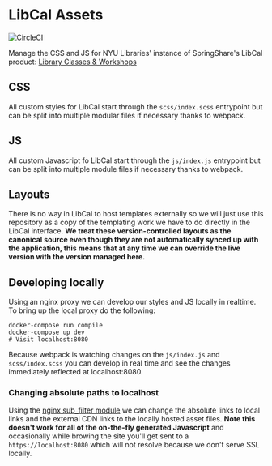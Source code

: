 # LibCal Assets

[![CircleCI](https://circleci.com/gh/NYULibraries/libcal-assets.svg?style=svg)](https://circleci.com/gh/NYULibraries/libcal-assets)

Manage the CSS and JS for NYU Libraries' instance of SpringShare's LibCal product:
[Library Classes & Workshops](https://nyu.libcal.com/)

## CSS

All custom styles for LibCal start through the `scss/index.scss` entrypoint but can be split into multiple modular files if necessary thanks to webpack.

## JS

All custom Javascript fo LibCal start through the `js/index.js` entrypoint but can be split into multiple module files if necessary thanks to webpack.

## Layouts

There is no way in LibCal to host templates externally so we will just use this repository as a copy of the templating work we have to do directly in the LibCal interface. **We treat these version-controlled layouts as the canonical source even though they are not automatically synced up with the application, this means that at any time we can override the live version with the version managed here.**

## Developing locally

Using an nginx proxy we can develop our styles and JS locally in realtime. To bring up the local proxy do the following:

```
docker-compose run compile
docker-compose up dev
# Visit localhost:8080
```

Because webpack is watching changes on the `js/index.js` and `scss/index.scss` you can develop in real time and see the changes immediately reflected at localhost:8080.

### Changing absolute paths to localhost

Using the [nginx sub_filter module](http://nginx.org/en/docs/http/ngx_http_sub_module.html) we can change the absolute links to local links and the external CDN links to the locally hosted asset files. **Note this doesn't work for all of the on-the-fly generated Javascript** and occasionally while browing the site you'll get sent to a `https://localhost:8080` which will not resolve because we don't serve SSL locally.
